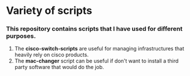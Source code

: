 # Variety of scripts

### This repository contains scripts that I have used for different purposes.

1. The **cisco-switch-scripts** are useful for managing infrastructures that heavily rely on cisco products.
2. The **mac-changer** script can be useful if don't want to install a third party software that would do the job.
